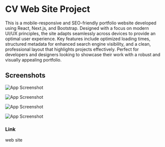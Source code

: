 # CV Web Site Project

This is a mobile-responsive and SEO-friendly portfolio website developed using React, Next.js, and Bootstrap. Designed with a focus on modern UI/UX principles, the site adapts seamlessly across devices to provide an optimal user experience. Key features include optimized loading times, structured metadata for enhanced search engine visibility, and a clean, professional layout that highlights projects effectively. Perfect for developers and designers looking to showcase their work with a robust and visually appealing portfolio.


## Screenshots

![App Screenshot](https://ufukatici.online/assets/screenshots/1.png)

![App Screenshot](https://ufukatici.online/assets/screenshots/2.png)

![App Screenshot](https://ufukatici.online/assets/screenshots/4.png)

![App Screenshot](https://ufukatici.online/assets/screenshots/5.png)

### Link

<a href="https://ufukatici.online" target="_blank" style="text-decoration: none;"> web site </a>
